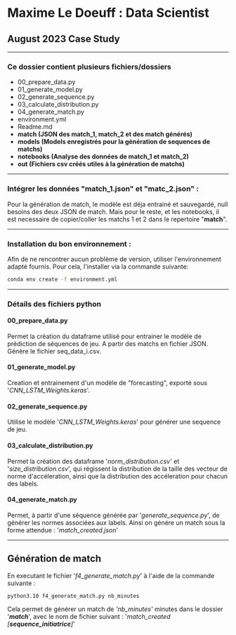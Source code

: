 # Maxime Le Doeuff : Data Scientist
## August 2023 Case Study
***
### Ce dossier contient plusieurs fichiers/dossiers
- 00_prepare_data.py
- 01_generate_model.py
- 02_generate_sequence.py
- 03_calculate_distribution.py
- 04_generate_match.py
- environment.yml
- Readme.md
- __match (JSON des match_1, match_2 et des match générés)__
- __models (Models enregistrés pour la génération de sequences de matchs)__
- __notebooks (Analyse des données de match_1 et match_2)__
- __out (Fichiers csv créés utiles à la génération de matchs)__
***
### Intégrer les données "match_1.json" et "matc_2.json" :
Pour la génération de match, le modèle est déja entrainé et sauvegardé, null besoins des deux JSON de match. Mais pour le reste, et les notebooks, il est necessaire de copier/coller les matchs 1 et 2 dans le repertoire "__match__".
***
### Installation du bon environnement :
Afin de ne rencontrer aucun problème de version, utiliser l'environnement adapté fournis. Pour cela, l'installer via la commande suivante:
```bash
conda env create -f environment.yml
```
***
### Détails des fichiers python
#### 00_prepare_data.py
Permet la création du dataframe utilisé pour entrainer le modèle de prédiction de séquences de jeu. 
A partir des matchs en fichier JSON. Génère le fichier seq_data_i.csv.

#### 01_generate_model.py
Creation et entrainement d'un modèle de "forecasting", exporté sous '_CNN_LSTM_Weights.keras_'.

#### 02_generate_sequence.py
Utilise le modèle '_CNN_LSTM_Weights.keras_' pour générer une sequence de jeu.

#### 03_calculate_distribution.py
Permet la création des dataframe '_norm_distribution.csv_' et '_size_distribution.csv_', qui régissent la distribution de la taille des vecteur de norme d'accéleration, ainsi que la distribution des accéleration pour chacun des labels.

#### 04_generate_match.py
Permet, à partir d'une séquence générée par '_generate_sequence.py_', de générer les normes associées aux labels. Ainsi on génére un match sous la forme attendue : '_match_created.json_'
***
## Génération de match

En executant le fichier '_f4_generate_match.py_' à l'aide de la commande suivante :
```bash
python3.10 f4_generate_match.py nb_minutes
```

Cela permet de générer un match de _'nb_minutes'_ minutes dans le dossier '___match___', avec le nom de fichier suivant : '_match_created_ _[___sequence_initiatrice___]_'

